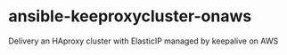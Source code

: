 # ansible-keeproxycluster-onaws
Delivery an HAproxy cluster with ElasticIP managed by keepalive on AWS
